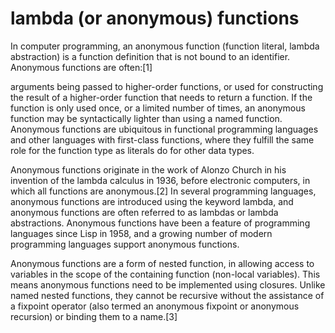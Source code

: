 # lambda (or anonymous) functions

In computer programming, an anonymous function (function literal, lambda abstraction) is a function definition that is not bound to an identifier. Anonymous functions are often:[1]

arguments being passed to higher-order functions, or
used for constructing the result of a higher-order function that needs to return a function.
If the function is only used once, or a limited number of times, an anonymous function may be syntactically lighter than using a named function. Anonymous functions are ubiquitous in functional programming languages and other languages with first-class functions, where they fulfill the same role for the function type as literals do for other data types.

Anonymous functions originate in the work of Alonzo Church in his invention of the lambda calculus in 1936, before electronic computers, in which all functions are anonymous.[2] In several programming languages, anonymous functions are introduced using the keyword lambda, and anonymous functions are often referred to as lambdas or lambda abstractions. Anonymous functions have been a feature of programming languages since Lisp in 1958, and a growing number of modern programming languages support anonymous functions.

Anonymous functions are a form of nested function, in allowing access to variables in the scope of the containing function (non-local variables). This means anonymous functions need to be implemented using closures. Unlike named nested functions, they cannot be recursive without the assistance of a fixpoint operator (also termed an anonymous fixpoint or anonymous recursion) or binding them to a name.[3]

